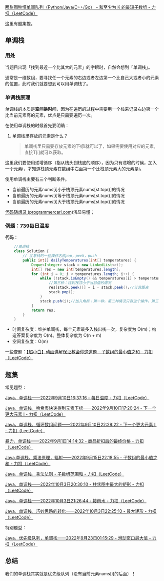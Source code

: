[两张图秒懂单调队列（Python/Java/C++/Go） - 和至少为 K 的最短子数组 - 力扣（LeetCode）](https://leetcode.cn/problems/shortest-subarray-with-sum-at-least-k/solution/liang-zhang-tu-miao-dong-dan-diao-dui-li-9fvh/)

这里有题集捏。







## 单调栈

### 用处

当题目出现「找到最近一个比其大的元素」的字眼时，自然会想到「单调栈」。

通常是一维数组，要寻找任一个元素的右边或者左边第一个比自己大或者小的元素的位置，此时我们就要想到可以用单调栈了。

### 单调栈原理

单调栈的本质是**空间换时间**，因为在遍历的过程中需要用一个栈来记录右边第一个比当前元素高的元素，优点是只需要遍历一次。



在使用单调栈的时候首先要明确：

1. 单调栈里存放的元素是什么？

   > 单调栈里只需要存放元素的下标i就可以了，如果需要使用对应的元素，直接T[i]就可以获取。

这里我们要使用递增循序（指从栈头到栈底的顺序），因为只有递增的时候，加入一个元素i，才知道栈顶元素在数组中右面第一个比栈顶元素大的元素是i。

使用单调栈主要有三个判断条件。

- 当前遍历的元素nums[i]小于栈顶元素nums[st.top()]的情况
- 当前遍历的元素nums[i]等于栈顶元素nums[st.top()]的情况
- 当前遍历的元素nums[i]大于栈顶元素nums[st.top()]的情况

[代码随想录 (programmercarl.com)](https://programmercarl.com/0739.每日温度.html#思路)浅显易懂；



### **例题：739每日温度**

**代码：**

```java
    //单调栈
    class Solution {
        // 注意栈的一些操作名称pop，peek，push
        public int[] dailyTemperatures(int[] temperatures) {
            Deque<Integer> stack = new LinkedList<>();
            int[] res = new int[temperatures.length];
            for (int i = 0; i < temperatures.length; i++) {
                while (!stack.isEmpty() && temperatures[i] > temperatures[stack.peek()]) {
                    //第三种：找到栈顶小于当前值的情况
                    res[stack.peek()] = i - stack.peek();//计算距离
                    stack.pop();
                }
                stack.push(i);//加入角标：第一种，第二种情况只有这个操作，第三种是最后收尾操作
            }
            return res;
        }
    }
```

- 时间复杂度：维护单调栈，每个元素最多入栈出栈一次，复杂度为 O(m)；构造答案复杂度为 O(n)。整体复杂度为 O(n + m)
- 空间复杂度：O(m)

一些变题：[【超小白】动画详解保证教会你这道题 - 子数组的最小值之和 - 力扣（LeetCode）](https://leetcode.cn/problems/sum-of-subarray-minimums/solution/xiao-bai-lang-dong-hua-xiang-jie-bao-zhe-489q/)

## 题集

常见题型：



[Java，单调栈——2022年9月10日16:37:16 - 每日温度 - 力扣（LeetCode）](https://leetcode.cn/problems/daily-temperatures/solution/by-ladidol-ymt0/)

[Java，单调栈，哈希表快速得到元素下标——2022年9月10日17:20:24 - 下一个更大元素 I - 力扣（LeetCode）](https://leetcode.cn/problems/next-greater-element-i/solution/by-ladidol-no3l/)

[Java，单调栈，循环数组问题——2022年9月10日22:28:22 - 下一个更大元素 II - 力扣（LeetCode）](https://leetcode.cn/problems/next-greater-element-ii/solution/by-ladidol-tii5/)

[暴力，单调栈——2022年9月1日14:14:32 - 商品折扣后的最终价格 - 力扣（LeetCode）](https://leetcode.cn/problems/final-prices-with-a-special-discount-in-a-shop/solution/by-ladidol-zsx4/)

[Java,单调栈，乘法原理，辐射——2022年9月15日22:18:55 - 子数组的最小值之和 - 力扣（LeetCode）](https://leetcode.cn/problems/sum-of-subarray-minimums/solution/by-ladidol-kqv9/)

[Java，单调栈，乘法法则 - 子数组范围和 - 力扣（LeetCode）](https://leetcode.cn/problems/sum-of-subarray-ranges/solution/by-ladidol-5a27/)

[Java，单调栈——2022年10月3日20:30:10 - 柱状图中最大的矩形 - 力扣（LeetCode）](https://leetcode.cn/problems/largest-rectangle-in-histogram/solution/by-ladidol-rue8/)

[Java，单调栈——2022年10月3日21:26:44 - 接雨水 - 力扣（LeetCode）](https://leetcode.cn/problems/trapping-rain-water/solution/by-ladidol-k1gf/)

[Java，单调栈，巧妙思路的转化——2022年10月3日22:25:10 - 最大矩形 - 力扣（LeetCode）](https://leetcode.cn/problems/maximal-rectangle/solution/by-ladidol-yhww/)



特别题型：

[Java，优先级队列，单调栈——2022年9月23日01:15:29 - 滑动窗口最大值 - 力扣（LeetCode）](https://leetcode.cn/problems/sliding-window-maximum/solution/by-ladidol-tesd/)



## 总结

我们的单调栈其实就是优先级队列（没有当前元素nums[i]的后面）！










